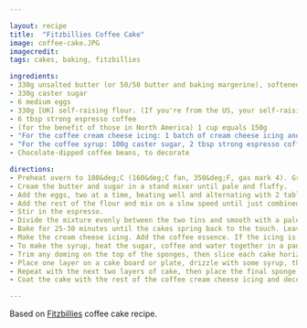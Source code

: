 ```yaml
---

layout: recipe
title:  "Fitzbillies Coffee Cake"
image: coffee-cake.JPG
imagecredit: 
tags: cakes, baking, fitzbillies

ingredients:
- 330g unsalted butter (or 50/50 butter and baking margerine), softened, plus extra for greasing
- 330g caster sugar
- 6 medium eggs
- 330g [UK] self-raising flour. (If you're from the US, your self-raising flour has added salt so instead use the same quantity of all-purpose flour and add a generous 2 tsp of baking powder)
- 6 tbsp strong espresso coffee
- (for the benefit of those in North America) 1 cup equals 150g 
- "For the coffee cream cheese icing: 1 batch of cream cheese icing and 2 tsp extremely strong espresso coffee"
- "For the coffee syrup: 100g caster sugar, 2 tbsp strong espresso coffee, 70ml water"
- Chocolate-dipped coffee beans, to decorate

directions:
- Preheat overn to 180&deg;C (160&deg;C fan, 350&deg;F, gas mark 4). Grease and line the bases of two deep 18cm sandwich or cake tins.
- Cream the butter and sugar in a stand mixer until pale and fluffy. 
- Add the eggs, two at a time, beating well and alternating with 2 tablespoons of the flour before adding the next two eggs. Scrape the bowl down after each flour addition.
- Add the rest of the flour and mix on a slow speed until just combined. 
- Stir in the espresso.
- Divide the mixture evenly between the two tins and smooth with a palette knife - you can weigh them to check that you have the same amount in each. 
- Bake for 25-30 minutes until the cakes spring back to the touch. Leave in the tins to cool completely.
- Make the cream cheese icing. Add the coffee essence. If the icing is still a bit soft, chill it in the fridge for 1 hour.
- To make the syrup, heat the sugar, coffee and water together in a pan until the sugar is fully dissolved.
- Trim any doming on the top of the sponges, then slice each cake horizontally into two even layers.
- Place one layer on a cake board or plate, drizzle with some syrup, then spread with coffee cream cheese icing.
- Repeat with the next two layers of cake, then place the final sponge layer on top.
- Coat the cake with the rest of the coffee cream cheese icing and decorate with chocolate-dipped coffee beans.

---
```


Based on [Fitzbillies](https://www.fitzbillies.com) coffee cake recipe.